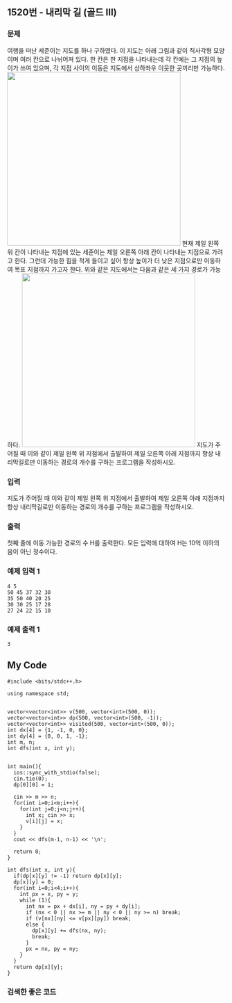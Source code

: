 ## 1520번 - 내리막 길 (골드 III)

### 문제
여행을 떠난 세준이는 지도를 하나 구하였다. 이 지도는 아래 그림과 같이 직사각형 모양이며 여러 칸으로 나뉘어져 있다. 한 칸은 한 지점을 나타내는데 각 칸에는 그 지점의 높이가 쓰여 있으며, 각 지점 사이의 이동은 지도에서 상하좌우 이웃한 곳끼리만 가능하다.<br>
<img src="https://upload.acmicpc.net/0e11f3db-35d2-4b01-9aa0-9a39252f05be/-/preview/" width="400" heignt="200">
현재 제일 왼쪽 위 칸이 나타내는 지점에 있는 세준이는 제일 오른쪽 아래 칸이 나타내는 지점으로 가려고 한다. 그런데 가능한 힘을 적게 들이고 싶어 항상 높이가 더 낮은 지점으로만 이동하여 목표 지점까지 가고자 한다. 위와 같은 지도에서는 다음과 같은 세 가지 경로가 가능하다.
<img src="https://upload.acmicpc.net/917d0418-35db-4081-9f62-69a2cc78721e/-/preview/" width="400" heignt="200">
지도가 주어질 때 이와 같이 제일 왼쪽 위 지점에서 출발하여 제일 오른쪽 아래 지점까지 항상 내리막길로만 이동하는 경로의 개수를 구하는 프로그램을 작성하시오.
### 입력
지도가 주어질 때 이와 같이 제일 왼쪽 위 지점에서 출발하여 제일 오른쪽 아래 지점까지 항상 내리막길로만 이동하는 경로의 개수를 구하는 프로그램을 작성하시오.

### 출력
첫째 줄에 이동 가능한 경로의 수 H를 출력한다. 모든 입력에 대하여 H는 10억 이하의 음이 아닌 정수이다.

### 예제 입력 1
```
4 5
50 45 37 32 30
35 50 40 20 25
30 30 25 17 28
27 24 22 15 10
```
### 예제 출력 1
```
3
```

## My Code 
```
#include <bits/stdc++.h>

using namespace std;


vector<vector<int>> v(500, vector<int>(500, 0));
vector<vector<int>> dp(500, vector<int>(500, -1));
vector<vector<int>> visited(500, vector<int>(500, 0));
int dx[4] = {1, -1, 0, 0};
int dy[4] = {0, 0, 1, -1};
int m, n;
int dfs(int x, int y);


int main(){
  ios::sync_with_stdio(false);
  cin.tie(0);
  dp[0][0] = 1;

  cin >> m >> n;
  for(int i=0;i<m;i++){
    for(int j=0;j<n;j++){
      int x; cin >> x;
      v[i][j] = x;
    }
  }
  cout << dfs(m-1, n-1) << '\n';

  return 0;
}

int dfs(int x, int y){
  if(dp[x][y] != -1) return dp[x][y];
  dp[x][y] = 0;
  for(int i=0;i<4;i++){
    int px = x, py = y;
    while (1){
      int nx = px + dx[i], ny = py + dy[i];
      if (nx < 0 || nx >= m || ny < 0 || ny >= n) break;
      if (v[nx][ny] <= v[px][py]) break;
      else {
        dp[x][y] += dfs(nx, ny);
        break;
      }
      px = nx, py = ny;
    }
  }
  return dp[x][y];
}
```

### 검색한 좋은 코드
